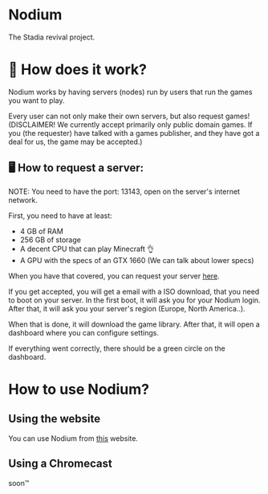 # Nodium
The Stadia revival project.

# 🤔 How does it work?
Nodium works by having servers (nodes) run by users that run the games you want to play.

Every user can not only make their own servers, but also request games!
(DISCLAIMER! We currently accept primarily only public domain games. If you (the requester) have talked with a games publisher, and they have got a deal for us, the game may be accepted.)

## 🖥 How to request a server:
NOTE: You need to have the port: 13143, open on the server's internet network.

First, you need to have at least:
 - 4 GB of RAM
 - 256 GB of storage
 - A decent CPU that can play Minecraft 👌
 - A GPU with the specs of an GTX 1660 (We can talk about lower specs)

When you have that covered, you can request your server [here](https://nodiuminfo.vercel.app/request).

If you get accepted, you will get a email with a ISO download, that you need to boot on your server.
In the first boot, it will ask you for your Nodium login. After that, it will ask you your server's region (Europe, North America..).

When that is done, it will download the game library.
After that, it will open a dashboard where you can configure settings.

If everything went correctly, there should be a green circle on the dashboard.

# How to use Nodium?
## Using the website
You can use Nodium from [this](https://nodiumapp.github.io) website.

## Using a Chromecast
soon™
